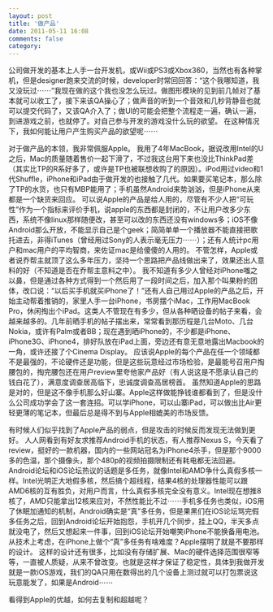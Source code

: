 ```yaml
---
layout: post
title: '做产品'
date: 2011-05-11 16:08
comments: false
category: 
---
```

    

公司做开发的基本上人手一台开发机，或Wii或PS3或Xbox360，当然也有各种掌机，但是designer跑来交流的时候，developer时常回回答：“这个我哪知道，我又没玩过⋯⋯”我现在做的这个我也没怎么玩过。做图形模块的见到前几帧对了基本就可以收工了，接下来该QA操心了；做声音的听到一个音效和几秒背静音也就可以提交代码了，又该QA介入了；做UI的可能会把整个流程走一遍，确认一遍，到进游戏之前，也就停了。对自己参与开发的游戏没什么玩的欲望。
在这种情况下，我如何能让用户产生购买产品的欲望呢⋯⋯

对于做产品的本领，我非常佩服Apple。
我用了4年MacBook，据说改用Intel的U之后，Mac的质量随着售价一起下滑了，不过我这台用下来也没比ThinkPad差（其实比TP的R系好多了，或许是TP也被联想收购了的原因）。iPod用过video和1代Shuffle，iPhone和iPad由于做开发的也接触了几代。如果要买笔记本，那么除了TP的水货，也只有MBP能用了；手机虽然Android来势汹汹，但是iPhone从来都是一个缺货来回应。
可以说Apple的产品是给人用的，尽管有不少人把“可玩性”作为一个指标来评价手机，说apple的东西都是封闭的，不让用户改多少东西，系统不像linux那样随便改，甚至可以改的东西还没有windows多；iOS不像Android那么开放，不能显示自己是个geek；简简单单一个播放器不能直接把歌托进去，非得iTunes（曾经用过Sony的人表示毫无压力⋯⋯）；还有人统计pc用户和mac用户的平均智商，来佐证mac是给傻傻的人用的。
不管怎样，Apple或者说乔帮主就顶了这么多年压力，坚持一个思路把产品线做出来了，效果还出人意料的好（不知道是否在乔帮主意料之中）。
我不知道有多少人曾经对iPhone嗤之以鼻，但是通过各种方式得到一个然后用了一段时间之后，加入那个叫果粉的团体，改口说：“以后买手机就买iPhone了！”还有人自己用过Apple的产品之后，开始主动帮着推销的，家里人手一台iPhone，书房摆个iMac，工作用MacBook Pro，休闲掏出个iPad。这类人不管现在有多少，但从各种晒设备的帖子来看，会越来越多的。几年前晒手机的帖子摆出来，常常看到那历程是几台Moto、几台Nokia，或许有Palm或者BB；现在遇到晒iPhone的，不少都是iPhone、iPhone3G、iPhone4，排好队放在iPad上面，旁边还有意无意地露出Macbook的一角，或许还接了个Cinema Display。
应该说Apple的每个产品在任一个领域都不是最强的，不论硬件还是功能，但是这些玩意经过市场检验，是最能号召用户掏腰包的，掏完腰包还在用户review里夸他家产品好（有人说这是不愿承认自己的钱白花了），满意度调查居高临下，忠诚度调查高居榜首。
虽然知道Apple的思路是对的，但是这不像手机那么好山寨。Apple这样做能挣钱谁都看到了，但是没什么公司成功学会了这一套连招。可以学iPhone，可以山寨iPad，可以做出比Air更轻更薄的笔记本，但最后总是得不到与Apple相媲美的市场反馈。

有时候人们似乎找到了Apple产品的弱点，但是攻击的时候反而发现无法做到更好。
人人网看到有好友求推荐Android手机的状态，有人推荐Nexus S，今天看了review，挺好的一款机器，国内的一些网站冠名为iPhone4杀手，但是那个9000多的色温，那个摄像头，那个480p的视频拍摄限制还有耗电都无法回避。
Android论坛和iOS论坛热议的话题是多任务，就像Intel和AMD争什么真假多核一样。Intel光明正大地假多核，然后搞个超线程，结果4核的处理器性能可以跟AMD6核的互有胜负，对用户而言，什么真假多核完全没有意义。Intel现在想推8核了，AMD只能拿出12核来应对，不然性能比不过⋯⋯手机多任务也类似，iOS用了休眠加通知的机制，Android确实是“真”多任务，但是果黑们在iOS论坛骂完假多任务之后，回到Android论坛开始抱怨，手机开几个同步，挂上QQ，半天多点就没电了，然后又想起来一件事，回到iOS论坛开始嘲笑iPhone不能换备用电池。
从技术上考虑，在iPhone上做个“真”多任务有啥难度？Apple摆明了就是不要那样的设计。
这样的设计还有很多，比如没有存储扩展、Mac的硬件选择范围很窄等等，一直被人质疑，从来不曾改变。也就是这样才保证了稳定性，具体到我做开发就是一款iOS游戏，我们的QA只用在数得出的几个设备上测过就可以打包票说这玩意能发了，如果是Android⋯⋯

看得到Apple的优越，如何去复制和超越呢？
